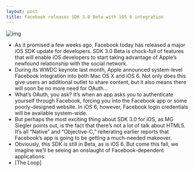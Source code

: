 ```yaml
---
layout: post
title: Facebook releases SDK 3.0 Beta with iOS 6 integration
---
```

![img](http://media.idownloadblog.com/wp-content/uploads/2012/07/facebook-sdk-3-e1342033467135.png)
* As it promised a few weeks ago, Facebook today has released a major iOS SDK update for developers. SDK 3.0 Beta is chock-full of features that will enable iOS developers to start taking advantage of Apple’s newfound relationship with the social network.
* During its WWDC keynote last month, Apple announced system-level Facebook integration into both Mac OS X and iOS 6. Not only does this give users an additional outlet to share content, but it also means there will soon be no more need for OAuth…
* What’s OAuth, you ask? It’s when an app asks you to authenticate yourself through Facebook, forcing you into the Facebook app or some poorly-designed website. In iOS 6, however, Facebook login credentials will be available system-wide.
* But perhaps the most exciting thing about SDK 3.0 for iOS, as MG Siegler points out, is the fact that there’s not a lot of talk about HTML5. It’s all “Native” and “Objective-C,” reiterating earlier reports that Facebook’s app is going to be getting a much-needed makeover.
* Obviously, this SDK is still in Beta, as is iOS 6. But come this fall, we imagine we’ll be seeing an onslaught of Facebook-dependent applications.
* [The Loop]

